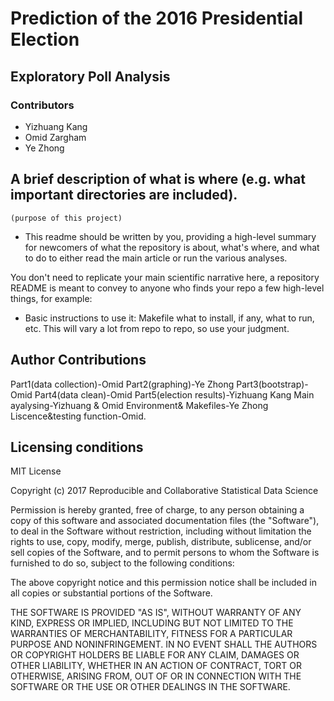 # Prediction of the 2016 Presidential Election
## Exploratory Poll Analysis

### Contributors
+ Yizhuang Kang
+ Omid Zargham
+ Ye Zhong

## A brief description of what is where (e.g. what important directories are included).
    (purpose of this project)

- This readme should be written by you, providing a high-level summary for newcomers of what the repository is about, what's where, and what to do to either read the main article or run the various analyses.

You don't need to replicate your main scientific narrative here, a repository README is meant to convey to anyone who finds your repo a few high-level things, for example:

- Basic instructions to use it: Makefile what to install, if any, what to run, etc.  This will vary a lot from repo to repo, so use your judgment.

## Author Contributions
Part1(data collection)-Omid 
Part2(graphing)-Ye Zhong 
Part3(bootstrap)-Omid
Part4(data clean)-Omid
Part5(election results)-Yizhuang Kang
Main ayalysing-Yizhuang & Omid
Environment& Makefiles-Ye Zhong
Liscence&testing function-Omid.


## Licensing conditions
MIT License

Copyright (c) 2017 Reproducible and Collaborative Statistical Data Science

Permission is hereby granted, free of charge, to any person obtaining a copy
of this software and associated documentation files (the "Software"), to deal
in the Software without restriction, including without limitation the rights
to use, copy, modify, merge, publish, distribute, sublicense, and/or sell
copies of the Software, and to permit persons to whom the Software is
furnished to do so, subject to the following conditions:

The above copyright notice and this permission notice shall be included in all
copies or substantial portions of the Software.

THE SOFTWARE IS PROVIDED "AS IS", WITHOUT WARRANTY OF ANY KIND, EXPRESS OR
IMPLIED, INCLUDING BUT NOT LIMITED TO THE WARRANTIES OF MERCHANTABILITY,
FITNESS FOR A PARTICULAR PURPOSE AND NONINFRINGEMENT. IN NO EVENT SHALL THE
AUTHORS OR COPYRIGHT HOLDERS BE LIABLE FOR ANY CLAIM, DAMAGES OR OTHER
LIABILITY, WHETHER IN AN ACTION OF CONTRACT, TORT OR OTHERWISE, ARISING FROM,
OUT OF OR IN CONNECTION WITH THE SOFTWARE OR THE USE OR OTHER DEALINGS IN THE
SOFTWARE.

